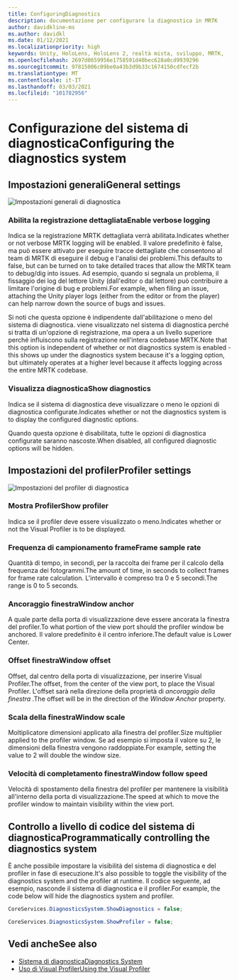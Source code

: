 ```yaml
---
title: ConfiguringDiagnostics
description: documentazione per configurare la diagnostica in MRTK
author: davidkline-ms
ms.author: davidkl
ms.date: 01/12/2021
ms.localizationpriority: high
keywords: Unity, HoloLens, HoloLens 2, realtà mista, sviluppo, MRTK,
ms.openlocfilehash: 2697d0659956e1758591d40bec628a0cd9939296
ms.sourcegitcommit: 97815006c09be0a43b3d9b33c1674150cdfecf2b
ms.translationtype: MT
ms.contentlocale: it-IT
ms.lasthandoff: 03/03/2021
ms.locfileid: "101782956"
---
```

# <a name="configuring-the-diagnostics-system"></a><span data-ttu-id="c01ab-104">Configurazione del sistema di diagnostica</span><span class="sxs-lookup"><span data-stu-id="c01ab-104">Configuring the diagnostics system</span></span>

## <a name="general-settings"></a><span data-ttu-id="c01ab-105">Impostazioni generali</span><span class="sxs-lookup"><span data-stu-id="c01ab-105">General settings</span></span>

![Impostazioni generali di diagnostica](../images/diagnostics/DiagnosticsGeneralSettings.png)

### <a name="enable-verbose-logging"></a><span data-ttu-id="c01ab-107">Abilita la registrazione dettagliata</span><span class="sxs-lookup"><span data-stu-id="c01ab-107">Enable verbose logging</span></span>

<span data-ttu-id="c01ab-108">Indica se la registrazione MRTK dettagliata verrà abilitata.</span><span class="sxs-lookup"><span data-stu-id="c01ab-108">Indicates whether or not verbose MRTK logging will be enabled.</span></span> <span data-ttu-id="c01ab-109">Il valore predefinito è false, ma può essere attivato per eseguire tracce dettagliate che consentono al team di MRTK di eseguire il debug e l'analisi dei problemi.</span><span class="sxs-lookup"><span data-stu-id="c01ab-109">This defaults to false, but can be turned on to take detailed traces that allow the MRTK team to debug/dig into issues.</span></span> <span data-ttu-id="c01ab-110">Ad esempio, quando si segnala un problema, il fissaggio dei log del lettore Unity (dall'editor o dal lettore) può contribuire a limitare l'origine di bug e problemi.</span><span class="sxs-lookup"><span data-stu-id="c01ab-110">For example, when filing an issue, attaching the Unity player logs (either from the editor or from the player) can help narrow down the source of bugs and issues.</span></span>

<span data-ttu-id="c01ab-111">Si noti che questa opzione è indipendente dall'abilitazione o meno del sistema di diagnostica. viene visualizzato nel sistema di diagnostica perché si tratta di un'opzione di registrazione, ma opera a un livello superiore perché influiscono sulla registrazione nell'intera codebase MRTK.</span><span class="sxs-lookup"><span data-stu-id="c01ab-111">Note that this option is independent of whether or not diagnostics system is enabled - this shows up under the diagnostics system because it's a logging option, but ultimately operates at a higher level because it affects logging across the entire MRTK codebase.</span></span>

### <a name="show-diagnostics"></a><span data-ttu-id="c01ab-112">Visualizza diagnostica</span><span class="sxs-lookup"><span data-stu-id="c01ab-112">Show diagnostics</span></span>

<span data-ttu-id="c01ab-113">Indica se il sistema di diagnostica deve visualizzare o meno le opzioni di diagnostica configurate.</span><span class="sxs-lookup"><span data-stu-id="c01ab-113">Indicates whether or not the diagnostics system is to display the configured diagnostic options.</span></span>

<span data-ttu-id="c01ab-114">Quando questa opzione è disabilitata, tutte le opzioni di diagnostica configurate saranno nascoste.</span><span class="sxs-lookup"><span data-stu-id="c01ab-114">When disabled, all configured diagnostic options will be hidden.</span></span>

## <a name="profiler-settings"></a><span data-ttu-id="c01ab-115">Impostazioni del profiler</span><span class="sxs-lookup"><span data-stu-id="c01ab-115">Profiler settings</span></span>

![Impostazioni del profiler di diagnostica](../images/diagnostics/DiagnosticsProfilerSettings.png)

### <a name="show-profiler"></a><span data-ttu-id="c01ab-117">Mostra Profiler</span><span class="sxs-lookup"><span data-stu-id="c01ab-117">Show profiler</span></span>

<span data-ttu-id="c01ab-118">Indica se il profiler deve essere visualizzato o meno.</span><span class="sxs-lookup"><span data-stu-id="c01ab-118">Indicates whether or not the Visual Profiler is to be displayed.</span></span>

### <a name="frame-sample-rate"></a><span data-ttu-id="c01ab-119">Frequenza di campionamento frame</span><span class="sxs-lookup"><span data-stu-id="c01ab-119">Frame sample rate</span></span>

<span data-ttu-id="c01ab-120">Quantità di tempo, in secondi, per la raccolta dei frame per il calcolo della frequenza dei fotogrammi.</span><span class="sxs-lookup"><span data-stu-id="c01ab-120">The amount of time, in seconds to collect frames for frame rate calculation.</span></span> <span data-ttu-id="c01ab-121">L'intervallo è compreso tra 0 e 5 secondi.</span><span class="sxs-lookup"><span data-stu-id="c01ab-121">The range is 0 to 5 seconds.</span></span>

### <a name="window-anchor"></a><span data-ttu-id="c01ab-122">Ancoraggio finestra</span><span class="sxs-lookup"><span data-stu-id="c01ab-122">Window anchor</span></span>

<span data-ttu-id="c01ab-123">A quale parte della porta di visualizzazione deve essere ancorata la finestra del profiler.</span><span class="sxs-lookup"><span data-stu-id="c01ab-123">To what portion of the view port should the profiler window be anchored.</span></span> <span data-ttu-id="c01ab-124">Il valore predefinito è il centro inferiore.</span><span class="sxs-lookup"><span data-stu-id="c01ab-124">The default value is Lower Center.</span></span>

### <a name="window-offset"></a><span data-ttu-id="c01ab-125">Offset finestra</span><span class="sxs-lookup"><span data-stu-id="c01ab-125">Window offset</span></span>

<span data-ttu-id="c01ab-126">Offset, dal centro della porta di visualizzazione, per inserire Visual Profiler.</span><span class="sxs-lookup"><span data-stu-id="c01ab-126">The offset, from the center of the view port, to place the Visual Profiler.</span></span> <span data-ttu-id="c01ab-127">L'offset sarà nella direzione della proprietà di *ancoraggio della finestra* .</span><span class="sxs-lookup"><span data-stu-id="c01ab-127">The offset will be in the direction of the *Window Anchor* property.</span></span>

### <a name="window-scale"></a><span data-ttu-id="c01ab-128">Scala della finestra</span><span class="sxs-lookup"><span data-stu-id="c01ab-128">Window scale</span></span>

<span data-ttu-id="c01ab-129">Moltiplicatore dimensioni applicato alla finestra del profiler.</span><span class="sxs-lookup"><span data-stu-id="c01ab-129">Size multiplier applied to the profiler window.</span></span> <span data-ttu-id="c01ab-130">Se ad esempio si imposta il valore su 2, le dimensioni della finestra vengono raddoppiate.</span><span class="sxs-lookup"><span data-stu-id="c01ab-130">For example, setting the value to 2 will double the window size.</span></span>

### <a name="window-follow-speed"></a><span data-ttu-id="c01ab-131">Velocità di completamento finestra</span><span class="sxs-lookup"><span data-stu-id="c01ab-131">Window follow speed</span></span>

<span data-ttu-id="c01ab-132">Velocità di spostamento della finestra del profiler per mantenere la visibilità all'interno della porta di visualizzazione.</span><span class="sxs-lookup"><span data-stu-id="c01ab-132">The speed at which to move the profiler window to maintain visibility within the view port.</span></span>

## <a name="programmatically-controlling-the-diagnostics-system"></a><span data-ttu-id="c01ab-133">Controllo a livello di codice del sistema di diagnostica</span><span class="sxs-lookup"><span data-stu-id="c01ab-133">Programmatically controlling the diagnostics system</span></span>

<span data-ttu-id="c01ab-134">È anche possibile impostare la visibilità del sistema di diagnostica e del profiler in fase di esecuzione.</span><span class="sxs-lookup"><span data-stu-id="c01ab-134">It's also possible to toggle the visibility of the diagnostics system and the profiler at runtime.</span></span> <span data-ttu-id="c01ab-135">Il codice seguente, ad esempio, nasconde il sistema di diagnostica e il profiler.</span><span class="sxs-lookup"><span data-stu-id="c01ab-135">For example, the code below will hide the diagnostics system and profiler.</span></span>

```c#
CoreServices.DiagnosticsSystem.ShowDiagnostics = false;

CoreServices.DiagnosticsSystem.ShowProfiler = false;
```

## <a name="see-also"></a><span data-ttu-id="c01ab-136">Vedi anche</span><span class="sxs-lookup"><span data-stu-id="c01ab-136">See also</span></span>

- [<span data-ttu-id="c01ab-137">Sistema di diagnostica</span><span class="sxs-lookup"><span data-stu-id="c01ab-137">Diagnostics System</span></span>](diagnostics-system-getting-started.md)
- [<span data-ttu-id="c01ab-138">Uso di Visual Profiler</span><span class="sxs-lookup"><span data-stu-id="c01ab-138">Using the Visual Profiler</span></span>](using-visual-profiler.md)
